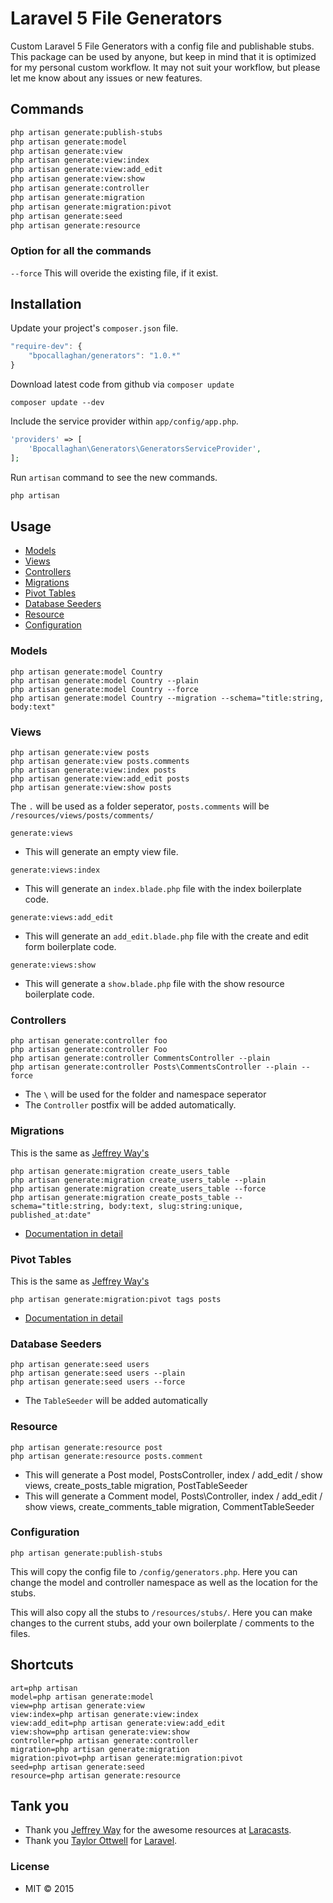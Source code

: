 # Laravel 5 File Generators

Custom Laravel 5 File Generators with a config file and publishable stubs.
This package can be used by anyone, but keep in mind that it is optimized for my personal custom workflow.
It may not suit your workflow, but please let me know about any issues or new features.

## Commands
```bash
php artisan generate:publish-stubs
php artisan generate:model
php artisan generate:view
php artisan generate:view:index
php artisan generate:view:add_edit
php artisan generate:view:show
php artisan generate:controller
php artisan generate:migration
php artisan generate:migration:pivot
php artisan generate:seed
php artisan generate:resource
```

### Option for all the commands
`--force` This will overide the existing file, if it exist.

## Installation

Update your project's `composer.json` file.

```js
"require-dev": {
	"bpocallaghan/generators": "1.0.*"
}
```

Download latest code from github via `composer update`

```batch
composer update --dev
```

Include the service provider within `app/config/app.php`.

```php
'providers' => [
    'Bpocallaghan\Generators\GeneratorsServiceProvider',
];
```

Run `artisan` command to see the new commands.

```bash
php artisan
```

## Usage

- [Models](#models)
- [Views](#views)
- [Controllers](#controllers)
- [Migrations](#migrations)
- [Pivot Tables](#pivot-tables)
- [Database Seeders](#database-seeders)
- [Resource](#resource)
- [Configuration](#configuration)

### Models

```
php artisan generate:model Country
php artisan generate:model Country --plain
php artisan generate:model Country --force
php artisan generate:model Country --migration --schema="title:string, body:text"
```

### Views

```
php artisan generate:view posts
php artisan generate:view posts.comments
php artisan generate:view:index posts
php artisan generate:view:add_edit posts
php artisan generate:view:show posts
```

The `.` will be used as a folder seperator, `posts.comments` will be `/resources/views/posts/comments/`

`generate:views`
 - This will generate an empty view file.

`generate:views:index`
 - This will generate an `index.blade.php` file with the index boilerplate code.

`generate:views:add_edit`
 - This will generate an `add_edit.blade.php` file with the create and edit form boilerplate code.

`generate:views:show`
- This will generate a `show.blade.php` file with the show resource boilerplate code.

### Controllers

```
php artisan generate:controller foo
php artisan generate:controller Foo
php artisan generate:controller CommentsController --plain
php artisan generate:controller Posts\CommentsController --plain --force
```

- The `\` will be used for the folder and namespace seperator
- The `Controller` postfix will be added automatically.


### Migrations

This is the same as [Jeffrey Way's](https://github.com/laracasts/Laravel-5-Generators-Extended)

```
php artisan generate:migration create_users_table
php artisan generate:migration create_users_table --plain
php artisan generate:migration create_users_table --force
php artisan generate:migration create_posts_table --schema="title:string, body:text, slug:string:unique, published_at:date"
```

- [Documentation in detail](https://github.com/laracasts/Laravel-5-Generators-Extended#migrations-with-schema)

### Pivot Tables

This is the same as [Jeffrey Way's](https://github.com/laracasts/Laravel-5-Generators-Extended)

```
php artisan generate:migration:pivot tags posts
```

- [Documentation in detail](https://github.com/laracasts/Laravel-5-Generators-Extended#pivot-tables)

### Database Seeders

```
php artisan generate:seed users
php artisan generate:seed users --plain
php artisan generate:seed users --force
```

- The `TableSeeder` will be added automatically

### Resource

```
php artisan generate:resource post
php artisan generate:resource posts.comment
```

- This will generate a Post model, PostsController, index / add_edit / show views, create_posts_table migration, PostTableSeeder
- This will generate a Comment model, Posts\Controller, index / add_edit / show views, create_comments_table migration, CommentTableSeeder

### Configuration

```
php artisan generate:publish-stubs
```

This will copy the config file to `/config/generators.php`.
Here you can change the model and controller namespace as well as the location for the stubs.

This will also copy all the stubs to `/resources/stubs/`.
Here you can make changes to the current stubs, add your own boilerplate / comments to the files.

## Shortcuts

```
art=php artisan
model=php artisan generate:model
view=php artisan generate:view
view:index=php artisan generate:view:index
view:add_edit=php artisan generate:view:add_edit
view:show=php artisan generate:view:show
controller=php artisan generate:controller
migration=php artisan generate:migration
migration:pivot=php artisan generate:migration:pivot
seed=php artisan generate:seed
resource=php artisan generate:resource
```

## Tank you

- Thank you [Jeffrey Way](https://github.com/JeffreyWay) for the awesome resources at [Laracasts](https://laracasts.com/).
- Thank you [Taylor Ottwell](https://github.com/taylorotwell) for [Laravel](http://laravel.com/).


### License
- MIT © 2015
